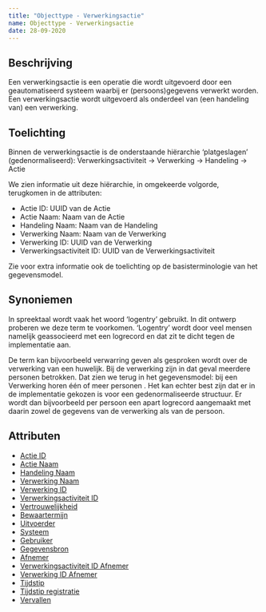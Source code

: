 ```yaml
---
title: "Objecttype - Verwerkingsactie"
name: Objecttype - Verwerkingsactie
date: 28-09-2020
---
```


## Beschrijving
Een verwerkingsactie is een operatie die wordt uitgevoerd door een geautomatiseerd systeem waarbij er (persoons)gegevens verwerkt worden.
Een verwerkingsactie wordt uitgevoerd als onderdeel van (een handeling van) een verwerking.

## Toelichting
Binnen de verwerkingsactie is de onderstaande hiërarchie ‘platgeslagen’ (gedenormaliseerd):
Verwerkingsactiviteit -> Verwerking -> Handeling -> Actie

We zien informatie uit deze hiërarchie, in omgekeerde volgorde, terugkomen in de attributen:
- Actie ID: UUID van de Actie
- Actie Naam: Naam van de Actie
- Handeling Naam: Naam van de Handeling
- Verwerking Naam: Naam van de Verwerking
- Verwerking ID: UUID van de Verwerking
- Verwerkingsactiviteit ID: UUID van de Verwerkingsactiviteit

Zie voor extra informatie ook de toelichting op de basisterminologie van het gegevensmodel.

## Synoniemen
In spreektaal wordt vaak het woord ‘logentry’ gebruikt. In dit ontwerp proberen we deze term te voorkomen. ‘Logentry’ wordt door veel mensen namelijk geassocieerd met een logrecord en dat zit te dicht tegen de implementatie aan.

De term kan bijvoorbeeld verwarring geven als gesproken wordt over de verwerking van een huwelijk. Bij de verwerking zijn in dat geval meerdere personen betrokken. Dat zien we terug in het gegevensmodel: bij een Verwerking horen één of meer personen . Het kan echter best zijn dat er in de implementatie gekozen is voor een gedenormaliseerde structuur. Er wordt dan bijvoorbeeld per persoon een apart logrecord aangemaakt met daarin zowel de gegevens van de verwerking als van de persoon.

## Attributen
- [Actie ID](../attributen/Actie_ID.md)
- [Actie Naam](../attributen/Actie_Naam.md)
- [Handeling Naam](../attributen/Handeling_Naam.md)
- [Verwerking Naam](../attributen/Verwerking_Naam.md)
- [Verwerking ID](../attributen/Verwerking_ID.md)
- [Verwerkingsactiviteit ID](../attributen/Verwerkingsactiviteit_ID.md)
- [Vertrouwelijkheid](../attributen/Vertrouwelijkheid.md)
- [Bewaartermijn](../attributen/Bewaartermijn.md)
- [Uitvoerder](../attributen/Uitvoerder.md)
- [Systeem](../attributen/Systeem.md)
- [Gebruiker](../attributen/Gebruiker.md)
- [Gegevensbron](../attributen/Gegevensbron.md)
- [Afnemer](../attributen/Afnemer.md)
- [Verwerkingsactiviteit ID Afnemer](../attributen/Verwerkingsactiviteit_ID_Afnemer.md)
- [Verwerking ID Afnemer](../attributen/Verwerking_ID_Afnemer.md)
- [Tijdstip](../attributen/Tijdstip.md)
- [Tijdstip registratie](../attributen/Tijdstip_registratie.md)
- [Vervallen](../attributen/Vervallen.md)
